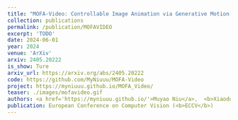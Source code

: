 ```yaml
---
title: "MOFA-Video: Controllable Image Animation via Generative Motion Field Adaptions in Frozen Image-to-Video Diffusion Model"
collection: publications
permalink: /publication/MOFAVIDEO
excerpt: 'TODO'
date: 2024-06-01
year: 2024
venue: 'ArXiv'
arxiv: 2405.20222
is_show: Ture
arxiv_url: https://arxiv.org/abs/2405.20222
code: https://github.com/MyNiuuu/MOFA-Video
project: https://myniuuu.github.io/MOFA_Video/
teaser: ./images/mofavideo.gif
authors: <a href='https://myniuuu.github.io/'>Muyao Niu</a>,  <b>Xiaodong Cun 📮</b>, <a href='https://xinntao.github.io/'>Xintao Wang</a>, <a href='https://yzhang2016.github.io/'>Yong Zhang</a>, <a href="https://scholar.google.com/citations?user=4oXBp9UAAAAJ&hl=zh-CN" target="_blank">Ying Shan</a>, <a href='https://scholar.google.com/citations?user=JD-5DKcAAAAJ&hl=en'>Yinqiang Zheng 📮</a>
publication: European Conference on Computer Vision (<b>ECCV</b>)
---
```

